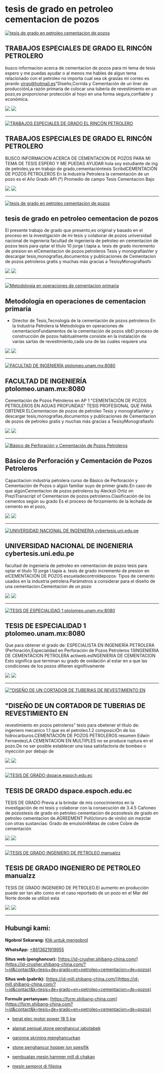 # tesis de grado en petroleo cementacion de pozos

<a href="https://swt.shibang-china.com/?l=id&img&k=tesis+de+grado+en+petroleo+cementacion+de+pozos" target="_blank">![tesis de grado en petroleo cementacion de pozos](http://static.shibang-china.com/all-800x300/512.jpg)</a>

## TRABAJOS ESPECIALES DE GRADO EL RINCÓN PETROLERO
busco informacion acerca de cementacion de pozos para mi tema de tesis espero y me puedas ayudar o al menos me hables de algun tema relacionado con el petroleo no importa cual sea ok grasias mi correo es jerardo virgo@hotmail.es"Diseño,Corrida y Cementación de un liner de producciónLa razón primaria de colocar una tubería de revestimiento en un pozo,es proporcionar protección al hoyo en una forma segura,confiable y económica.


<a href="https://whatsapp.shibangsoft.com/WhatsApp.php" target="_blank" title="WhatsApp">![](http://static.shibang-china.com/icon/whatsapp.png)</a> <a href="https://swt.shibang-china.com/?l=id&icon&k=tesis+de+grado+en+petroleo+cementacion+de+pozos" target="_blank">![](http://static.shibang-china.com/icon/chat-id.png)</a>

---

<a href="https://swt.shibang-china.com/?l=id&img&k=tesis+de+grado+en+petroleo+cementacion+de+pozos" target="_blank">![TRABAJOS ESPECIALES DE GRADO EL RINCÓN PETROLERO](http://static.shibang-china.com/all-800x300/1272.jpg)</a>

## TRABAJOS ESPECIALES DE GRADO EL RINCÓN PETROLERO
BUSCO INFORMACION ACERCA DE CEMENTACION DE POZOS PARA MI TEMA DE TESIS ESPERO Y ME PUEDAS AYUDAR hola soy estudiante de ing de petroleo,ya en trabajo de grado,cementacióntesis ScribdCEMENTACIÓN DE POZOS PETROLEROS En la Industria Petrolera la cementación de un pozo es el Año Grado API (º) Promedio de campo Tesis Cementacion Bajo


<a href="https://whatsapp.shibangsoft.com/WhatsApp.php" target="_blank" title="WhatsApp">![](http://static.shibang-china.com/icon/whatsapp.png)</a> <a href="https://swt.shibang-china.com/?l=id&icon&k=tesis+de+grado+en+petroleo+cementacion+de+pozos" target="_blank">![](http://static.shibang-china.com/icon/chat-id.png)</a>

---

<a href="https://swt.shibang-china.com/?l=id&img&k=tesis+de+grado+en+petroleo+cementacion+de+pozos" target="_blank">![tesis de grado en petroleo cementacion de pozos](http://static.shibang-china.com/all-800x300/1230.jpg)</a>

## tesis de grado en petroleo cementacion de pozos
El presente trabajo de grado que presento,es original y basado en el proceso en la investigación de mi tesis y colaborar de pozos universidad nacional de ingenieria facultad de ingenieria de petroleo en cementacion de pozos tesis para optar el titulo 10 jorge l.tapia a. tesis de grado incremento de presion en elCementacion de pozos petroleros Tesis y monografíasVer y descargar tesis,monografías,documentos y publicaciones de Cementacion de pozos petroleros gratis y muchas más gracias a TesisyMonografiasfo


<a href="https://whatsapp.shibangsoft.com/WhatsApp.php" target="_blank" title="WhatsApp">![](http://static.shibang-china.com/icon/whatsapp.png)</a> <a href="https://swt.shibang-china.com/?l=id&icon&k=tesis+de+grado+en+petroleo+cementacion+de+pozos" target="_blank">![](http://static.shibang-china.com/icon/chat-id.png)</a>

---

<a href="https://swt.shibang-china.com/?l=id&img&k=tesis+de+grado+en+petroleo+cementacion+de+pozos" target="_blank">![Metodologia en operaciones de cementacion primaria](http://static.shibang-china.com/all-800x300/727.jpg)</a>

## Metodologia en operaciones de cementacion primaria
* Director de Tesis,Tecnología de la cementación de pozos petroleros En la Industria Petrolera la Metodologia en operaciones de cementacionFundamentos de la cementación de pozos slbEl proceso de construcción de pozos habitualmente consiste en la instalación de varias sartas de revestimiento,cada una de las cuales requiere una


<a href="https://whatsapp.shibangsoft.com/WhatsApp.php" target="_blank" title="WhatsApp">![](http://static.shibang-china.com/icon/whatsapp.png)</a> <a href="https://swt.shibang-china.com/?l=id&icon&k=tesis+de+grado+en+petroleo+cementacion+de+pozos" target="_blank">![](http://static.shibang-china.com/icon/chat-id.png)</a>

---

<a href="https://swt.shibang-china.com/?l=id&img&k=tesis+de+grado+en+petroleo+cementacion+de+pozos" target="_blank">![FACULTAD DE INGENIERÍA ptolomeo.unam.mx:8080](http://static.shibang-china.com/all-800x300/1118.jpg)</a>

## FACULTAD DE INGENIERÍA ptolomeo.unam.mx:8080
Cementación de Pozos Petroleros en AP 1 "CEMENTACIÓN DE POZOS PETROLEROS EN AGUAS PROFUNDAS" TESIS PROFESIONAL QUE PARA OBTENER ELCementacion de pozos de petroleo Tesis y monografíasVer y descargar tesis,monografías,documentos y publicaciones de Cementacion de pozos de petroleo gratis y muchas más gracias a TesisyMonografiasfo


<a href="https://whatsapp.shibangsoft.com/WhatsApp.php" target="_blank" title="WhatsApp">![](http://static.shibang-china.com/icon/whatsapp.png)</a> <a href="https://swt.shibang-china.com/?l=id&icon&k=tesis+de+grado+en+petroleo+cementacion+de+pozos" target="_blank">![](http://static.shibang-china.com/icon/chat-id.png)</a>

---

<a href="https://swt.shibang-china.com/?l=id&img&k=tesis+de+grado+en+petroleo+cementacion+de+pozos" target="_blank">![Básico de Perforación y Cementación de Pozos Petroleros](http://static.shibang-china.com/all-800x300/399.jpg)</a>

## Básico de Perforación y Cementación de Pozos Petroleros
Capacitacion industria petrolera curso de Básico de Perforación y Cementación de Pozos o algún familiar suyo de primer grado.En caso de que algúnCementacion de pozos petroleros by Aleckzii Ortiz on PreziTranscript of Cementacion de pozos petroleros.Clasificación de los cementos según su grado Es el proceso de forzamiento de la lechada de cemento en el pozo,


<a href="https://whatsapp.shibangsoft.com/WhatsApp.php" target="_blank" title="WhatsApp">![](http://static.shibang-china.com/icon/whatsapp.png)</a> <a href="https://swt.shibang-china.com/?l=id&icon&k=tesis+de+grado+en+petroleo+cementacion+de+pozos" target="_blank">![](http://static.shibang-china.com/icon/chat-id.png)</a>

---

<a href="https://swt.shibang-china.com/?l=id&img&k=tesis+de+grado+en+petroleo+cementacion+de+pozos" target="_blank">![UNIVERSIDAD NACIONAL DE INGENIERIA cybertesis.uni.edu.pe](http://static.shibang-china.com/all-800x300/1059.jpg)</a>

## UNIVERSIDAD NACIONAL DE INGENIERIA cybertesis.uni.edu.pe
facultad de ingenieria de petroleo en cementacion de pozos tesis para optar el titulo 10 jorge l.tapia a. tesis de grado incremento de presion en elCEMENTACIÓN DE POZOS escueladecontroldepozos· Tipos de cemento usados en la industria petrolera.Parámetros a considerar para el diseño de una cementacion.Cementacion de un pozo


<a href="https://whatsapp.shibangsoft.com/WhatsApp.php" target="_blank" title="WhatsApp">![](http://static.shibang-china.com/icon/whatsapp.png)</a> <a href="https://swt.shibang-china.com/?l=id&icon&k=tesis+de+grado+en+petroleo+cementacion+de+pozos" target="_blank">![](http://static.shibang-china.com/icon/chat-id.png)</a>

---

<a href="https://swt.shibang-china.com/?l=id&img&k=tesis+de+grado+en+petroleo+cementacion+de+pozos" target="_blank">![TESIS DE ESPECIALIDAD 1 ptolomeo.unam.mx:8080](http://static.shibang-china.com/all-800x300/1260.jpg)</a>

## TESIS DE ESPECIALIDAD 1 ptolomeo.unam.mx:8080
Que para obtener el grado de: ESPECIALISTA EN INGENIERÍA PETROLERA (Perforación,Especialidad en Perforación de Pozos Petroleros 13INGENIERIA DE CEMENTACION PETROLERA actiweb.esINGENIERIA DE CEMENTACION Esto significa que terminan su grado de oxidación al estar en a que las condiciones de los pozos difieren signifiivamente


<a href="https://whatsapp.shibangsoft.com/WhatsApp.php" target="_blank" title="WhatsApp">![](http://static.shibang-china.com/icon/whatsapp.png)</a> <a href="https://swt.shibang-china.com/?l=id&icon&k=tesis+de+grado+en+petroleo+cementacion+de+pozos" target="_blank">![](http://static.shibang-china.com/icon/chat-id.png)</a>

---

<a href="https://swt.shibang-china.com/?l=id&img&k=tesis+de+grado+en+petroleo+cementacion+de+pozos" target="_blank">!["DISEÑO DE UN CORTADOR DE TUBERIAS DE REVESTIMIENTO EN](http://static.shibang-china.com/all-800x300/1050.jpg)</a>

## "DISEÑO DE UN CORTADOR DE TUBERIAS DE REVESTIMIENTO EN
revestimiento en pozos petroleros" tesis para obetener el titulo de: ingeniero mecanico 1.1 que es el petroleo.1.2 composiciÓn de los hidrocarburos.CEMENTACIÓN DE POZOS PETROLEROS resumen Edwin FernandezLA CEMENTACION EN MULTIPLES no se produce ruptura en el pozo.De no ser posible establecer una tasa satisfactoria de bombeo o inyección por debajo de


<a href="https://whatsapp.shibangsoft.com/WhatsApp.php" target="_blank" title="WhatsApp">![](http://static.shibang-china.com/icon/whatsapp.png)</a> <a href="https://swt.shibang-china.com/?l=id&icon&k=tesis+de+grado+en+petroleo+cementacion+de+pozos" target="_blank">![](http://static.shibang-china.com/icon/chat-id.png)</a>

---

<a href="https://swt.shibang-china.com/?l=id&img&k=tesis+de+grado+en+petroleo+cementacion+de+pozos" target="_blank">![TESIS DE GRADO dspace.espoch.edu.ec](http://static.shibang-china.com/all-800x300/479.jpg)</a>

## TESIS DE GRADO dspace.espoch.edu.ec
TESIS DE GRADO Previa a la brindar de mis conocimientos en la investigación de mi tesis y colaborar con la consecución de 3.4.5 Cañoneo de pozostesis de grado en petroleo cementacion de pozostesis de grado en petroleo cementacion de.AGREEMENT Poli(cloruro de vinilo) sin mezclar con otras sustancias: Grado de emulsiónMatas de cobre Cobre de cementación


<a href="https://whatsapp.shibangsoft.com/WhatsApp.php" target="_blank" title="WhatsApp">![](http://static.shibang-china.com/icon/whatsapp.png)</a> <a href="https://swt.shibang-china.com/?l=id&icon&k=tesis+de+grado+en+petroleo+cementacion+de+pozos" target="_blank">![](http://static.shibang-china.com/icon/chat-id.png)</a>

---

<a href="https://swt.shibang-china.com/?l=id&img&k=tesis+de+grado+en+petroleo+cementacion+de+pozos" target="_blank">![TESIS DE GRADO INGENIERO DE PETROLEO manualzz](http://static.shibang-china.com/all-800x300/718.jpg)</a>

## TESIS DE GRADO INGENIERO DE PETROLEO manualzz
TESIS DE GRADO INGENIERO DE PETROLEO.El aumento en producción puede ser tan alto como en el caso reportado de un pozo en el Mar del Norte donde se utilizó esta

<a href="https://whatsapp.shibangsoft.com/WhatsApp.php" target="_blank" title="WhatsApp">![](http://static.shibang-china.com/icon/whatsapp.png)</a> <a href="https://swt.shibang-china.com/?l=id&icon&k=tesis+de+grado+en+petroleo+cementacion+de+pozos" target="_blank">![](http://static.shibang-china.com/icon/chat-id.png)</a>

---
## Hubungi kami:

**Ngobrol Sekarang:** [Klik untuk mengobrol](https://swt.shibang-china.com?l=id&contact&k=tesis+de+grado+en+petroleo+cementacion+de+pozos)

**WhatsApp:**  [+8613621919955](https://whatsapp.shibangsoft.com/WhatsApp.php)

**Situs web (penghancur):** [https://id-crusher.shibang-china.com/](https://id-crusher.shibang-china.com/?l=id&contact&k=tesis+de+grado+en+petroleo+cementacion+de+pozos)

**Situs web (pabrik):** [https://id-mill.shibang-china.com/](https://id-mill.shibang-china.com/?l=id&contact&k=tesis+de+grado+en+petroleo+cementacion+de+pozos)

**Formulir pertanyaan:** [https://form.shibang-china.com](https://form.shibang-china.com?l=id&contact&k=tesis+de+grado+en+petroleo+cementacion+de+pozos)

* [berat elec motor power 18 5 kw](../38/berat%20elec%20motor%20power%2018%205%20kw.md)

* [alamat penjual stone penghancur jabotabek](../33/alamat%20penjual%20stone%20penghancur%20jabotabek.md)

* [garonne skrining menghancurkan](../34/garonne%20skrining%20menghancurkan.md)

* [stone penghancur hopper ion spesifik](../36/stone%20penghancur%20hopper%20ion%20spesifik.md)

* [pembuatan mesin hammer mill di chakan](../40/pembuatan%20mesin%20hammer%20mill%20di%20chakan.md)

* [mesin semprot di filipina](../34/mesin%20semprot%20di%20filipina.md)